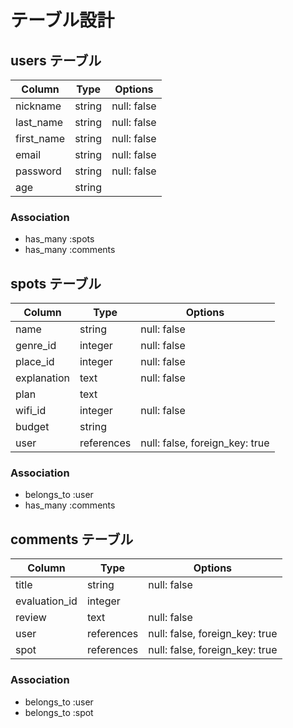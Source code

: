 # テーブル設計

## users テーブル

| Column      | Type   | Options     |
| ----------- | ------ | ----------- |
| nickname    | string | null: false |
| last_name   | string | null: false |
| first_name  | string | null: false |
| email       | string | null: false |
| password    | string | null: false |
| age         | string |             |


### Association

- has_many :spots
- has_many :comments

## spots テーブル

| Column         | Type       | Options                        |
| -------------- | -----------| -------------------------------|
| name           | string     | null: false                    |
| genre_id       | integer    | null: false                    |
| place_id       | integer    | null: false                    |
| explanation    | text       | null: false                    |
| plan           | text       |                                |
| wifi_id        | integer    | null: false                    |
| budget         | string     |                                |
| user           | references | null: false, foreign_key: true |

### Association

- belongs_to :user
- has_many :comments

## comments テーブル

| Column        | Type       | Options                        |
| ------------- | ---------- | ------------------------------ |
| title         | string     | null: false                    |
| evaluation_id | integer    |                                |
| review        | text       | null: false                    |
| user          | references | null: false, foreign_key: true |
| spot          | references | null: false, foreign_key: true |

### Association

- belongs_to :user
- belongs_to :spot